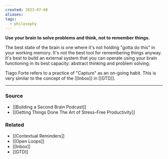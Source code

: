 ```yaml
---
created: 2023-07-08
aliases: 
tags:
  - philosophy
---
```

**Use your brain to solve problems and think, not to remember things.**

The best state of the brain is one where it's not holding "gotta do this" in your working memory. It's not the best tool for remembering things anyway. It's best to build an external system that you can operate using your brain functioning in its best capacity: abstract thinking and problem solving. 

Tiago Forte refers to a practice of "Capture" as an on-going habit. This is very similar to the concept of the [[Inbox]] in [[GTD]]. 

---

### Source
- [[Building a Second Brain Podcast]]
- [[Getting Things Done The Art of Stress-Free Productivity]]

### Related
- [[Contextual Reminders]]
- [[Open Loops]]
- [[Inbox]]
- [[GTD]]